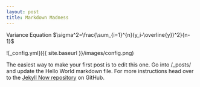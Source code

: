 ```yaml
---
layout: post
title: Markdown Madness
---
```


Variance Equation
$\sigma^2=\frac{\sum_{i=1}^{n}(y_i-\overline{y})^2}{n-1}$

![_config.yml]({{ site.baseurl }}/images/config.png)

The easiest way to make your first post is to edit this one. Go into /_posts/ and update the Hello World markdown file. For more instructions head over to the [Jekyll Now repository](https://github.com/barryclark/jekyll-now) on GitHub.
